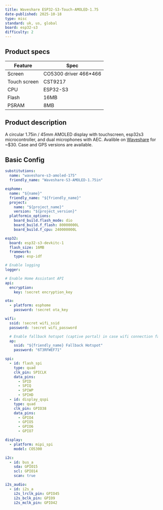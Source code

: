 ```yaml
---
title: Waveshare ESP32-S3-Touch-AMOLED-1.75
date-published: 2025-10-18
type: misc
standard: uk, us, global
board: esp32-s3
difficulty: 2
---
```


## Product specs

| Feature      | Spec                    |
| ------------ | ----------------------- |
| Screen       | CO5300 driver 466\*466 |
| Touch screen | CST9217                  |
| CPU          | ESP32-S3               |
| Flash        | 16MB                    |
| PSRAM        | 8MB                     |

## Product description

A circular 1.75in / 45mm AMOLED display with touchscreen, esp32s3 microcontroller, and dual microphones with AEC.
Avalible on [Waveshare](https://www.waveshare.com/esp32-s3-touch-amoled-1.75.htm?sku=31261) for ~$30. Case and GPS versions are available.

## Basic Config

```yaml
substitutions:
  name: "waveshare-s3-amoled-175"
  friendly_name: "Waveshare-S3-AMOLED-1.75in"

esphome:
  name: "${name}"
  friendly_name: "${friendly_name}"
  project:
    name: "${project_name}"
    version: "${project_version}"
  platformio_options:
    board_build.flash_mode: dio
    board_build.f_flash: 80000000L
    board_build.f_cpu: 240000000L

esp32:
  board: esp32-s3-devkitc-1
  flash_size: 16MB
  framework:
    type: esp-idf

# Enable logging
logger:

# Enable Home Assistant API
api:
  encryption:
    key: !secret encryption_key

ota:
  - platform: esphome
    password: !secret ota_key

wifi:
  ssid: !secret wifi_ssid
  password: !secret wifi_password

  # Enable fallback hotspot (captive portal) in case wifi connection fails
  ap:
    ssid: "${friendly_name} Fallback Hotspot"
    password: "6T3RFWEF71"

spi:
  - id: flash_spi
    type: quad
    clk_pin: SPICLK
    data_pins:
      - SPID
      - SPIQ
      - SPIWP
      - SPIHD
  - id: display_qspi
    type: quad
    clk_pin: GPIO38
    data_pins:
      - GPIO4
      - GPIO5
      - GPIO6
      - GPIO7

display:
  - platform: mipi_spi
    model: CO5300

i2c:
  - id: bus_a
    sda: GPIO15
    scl: GPIO14
    scan: true

i2s_audio:
  - id: i2s_a
    i2s_lrclk_pin: GPIO45
    i2s_bclk_pin: GPIO9
    i2s_mclk_pin: GPIO42

```
